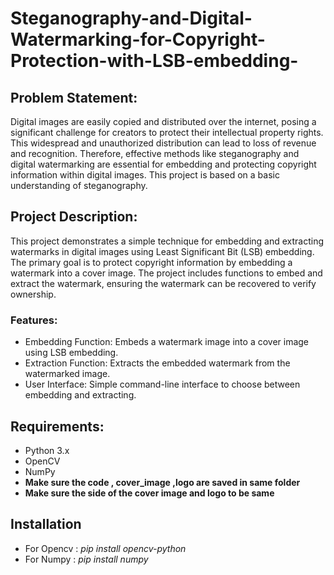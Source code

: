 # Steganography-and-Digital-Watermarking-for-Copyright-Protection-with-LSB-embedding-
## Problem Statement:
Digital images are easily copied and distributed over the internet, posing a significant challenge for creators to protect their intellectual property rights. This widespread and unauthorized distribution can lead to loss of revenue and recognition. Therefore, effective methods like steganography and digital watermarking are essential for embedding and protecting copyright information within digital images. This project is based on a basic understanding of steganography.

## Project Description:
This project demonstrates a simple technique for embedding and extracting watermarks in digital images using Least Significant Bit (LSB) embedding. The primary goal is to protect copyright information by embedding a watermark into a cover image. The project includes functions to embed and extract the watermark, ensuring the watermark can be recovered to verify ownership.

### Features:
- Embedding Function: Embeds a watermark image into a cover image using LSB embedding.
- Extraction Function: Extracts the embedded watermark from the watermarked image.
- User Interface: Simple command-line interface to choose between embedding and extracting.
## Requirements:
- Python 3.x
- OpenCV
- NumPy
- **Make sure the code , cover_image ,logo are saved in same folder**
- **Make sure the side of the cover image and logo to be same**
## Installation
 - For Opencv : *pip install opencv-python*
 - For Numpy : *pip install numpy*
